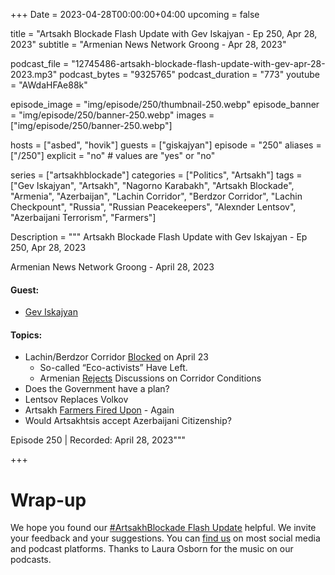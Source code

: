 +++
Date = 2023-04-28T00:00:00+04:00
upcoming = false

title = "Artsakh Blockade Flash Update with Gev Iskajyan - Ep 250, Apr 28, 2023"
subtitle = "Armenian News Network Groong - Apr 28, 2023"

podcast_file = "12745486-artsakh-blockade-flash-update-with-gev-apr-28-2023.mp3"
podcast_bytes = "9325765"
podcast_duration = "773"
youtube = "AWdaHFAe88k"

episode_image = "img/episode/250/thumbnail-250.webp"
episode_banner = "img/episode/250/banner-250.webp"
images = ["img/episode/250/banner-250.webp"]

hosts = ["asbed", "hovik"]
guests = ["giskajyan"]
episode = "250"
aliases = ["/250"]
explicit = "no" # values are "yes" or "no"


series = ["artsakhblockade"]
categories = ["Politics", "Artsakh"]
tags = ["Gev Iskajyan", "Artsakh", "Nagorno Karabakh", "Artsakh Blockade", "Armenia", "Azerbaijan", "Lachin Corridor", "Berdzor Corridor", "Lachin Checkpount", "Russia", "Russian Peacekeepers", "Alexnder Lentsov", "Azerbaijani Terrorism", "Farmers"]

Description = """
Artsakh Blockade Flash Update with Gev Iskajyan - Ep 250, Apr 28, 2023

Armenian News Network Groong - April 28, 2023

#### Guest: 
* [Gev Iskajyan](/guest/giskajyan)

#### Topics:
* Lachin/Berdzor Corridor [Blocked](https://www.azatutyun.am/a/32375832.html) on April 23
    * So-called “Eco-activists” Have Left.
    * Armenian [Rejects](https://armenpress.am/eng/news/1109855.html) Discussions on Corridor Conditions
* Does the Government have a plan?
* Lentsov Replaces Volkov
* Artsakh [Farmers Fired Upon](https://armenpress.am/eng/news/1109847.html) - Again
* Would Artsakhtsis accept Azerbaijani Citizenship?

Episode 250 | Recorded: April 28, 2023"""

+++

# Wrap-up

We hope you found our [#ArtsakhBlockade Flash Update](https://podcasts.groong.org/) helpful. We invite your feedback and your suggestions. You can [find us](https://linktr.ee/groong) on most social media and podcast platforms. Thanks to Laura Osborn for the music on our podcasts.
